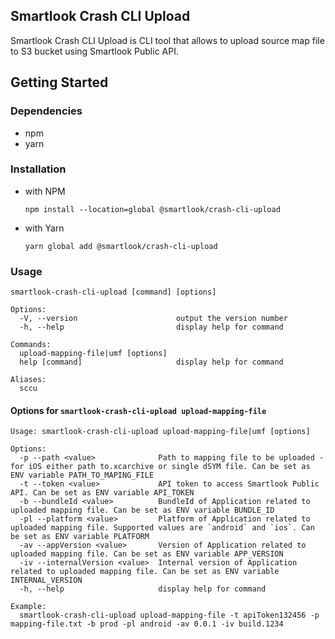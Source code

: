 ## Smartlook Crash CLI Upload

Smartlook Crash CLI Upload is CLI tool that allows to upload source map file to S3 bucket using Smartlook Public API.

## Getting Started

### Dependencies
- npm
- yarn

### Installation

- with NPM

  ```npm install --location=global @smartlook/crash-cli-upload```
- with Yarn

    ```yarn global add @smartlook/crash-cli-upload```

### Usage

```
smartlook-crash-cli-upload [command] [options]

Options:
  -V, --version                      output the version number
  -h, --help                         display help for command

Commands:
  upload-mapping-file|umf [options]
  help [command]                     display help for command

Aliases:
  sccu
```

#### Options for `smartlook-crash-cli-upload upload-mapping-file`
```
Usage: smartlook-crash-cli-upload upload-mapping-file|umf [options]

Options:
  -p --path <value>              Path to mapping file to be uploaded - for iOS either path to.xcarchive or single dSYM file. Can be set as ENV variable PATH_TO_MAPING_FILE
  -t --token <value>             API token to access Smartlook Public API. Can be set as ENV variable API_TOKEN
  -b --bundleId <value>          BundleId of Application related to uploaded mapping file. Can be set as ENV variable BUNDLE_ID
  -pl --platform <value>         Platform of Application related to uploaded mapping file. Supported values are `android` and `ios`. Can be set as ENV variable PLATFORM
  -av --appVersion <value>       Version of Application related to uploaded mapping file. Can be set as ENV variable APP_VERSION
  -iv --internalVersion <value>  Internal version of Application related to uploaded mapping file. Can be set as ENV variable INTERNAL_VERSION
  -h, --help                     display help for command

Example:
  smartlook-crash-cli-upload upload-mapping-file -t apiToken132456 -p mapping-file.txt -b prod -pl android -av 0.0.1 -iv build.1234
```

